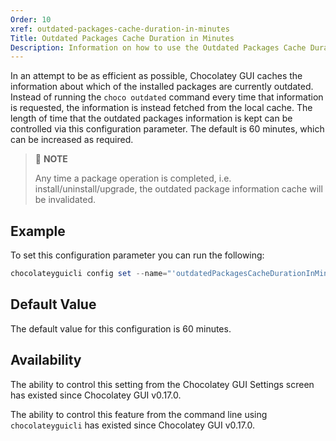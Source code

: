 ```yaml
---
Order: 10
xref: outdated-packages-cache-duration-in-minutes
Title: Outdated Packages Cache Duration in Minutes
Description: Information on how to use the Outdated Packages Cache Duration setting
---
```


In an attempt to be as efficient as possible, Chocolatey GUI caches the information about which of the installed
packages are currently outdated.  Instead of running the `choco outdated` command every time that information is
requested, the information is instead fetched from the local cache.  The length of time that the outdated packages
information is kept can be controlled via this configuration parameter.  The default is 60 minutes, which can be
increased as required.

> :memo: **NOTE**
>
> Any time a package operation is completed, i.e. install/uninstall/upgrade, the outdated package information cache will be invalidated.

## Example

To set this configuration parameter you can run the following:

```powershell
chocolateyguicli config set --name="'outdatedPackagesCacheDurationInMinutes'" --value="'120'"
```

## Default Value

The default value for this configuration is 60 minutes.

## Availability

The ability to control this setting from the Chocolatey GUI Settings screen has existed since Chocolatey GUI v0.17.0.

The ability to control this feature from the command line using `chocolateyguicli` has existed since Chocolatey GUI
v0.17.0.
